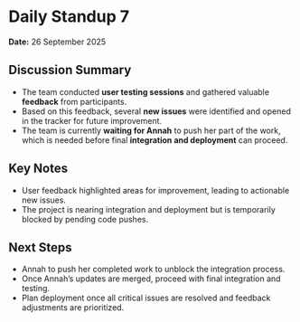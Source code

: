 # Daily Standup 7

**Date:** 26 September 2025

## Discussion Summary
- The team conducted **user testing sessions** and gathered valuable **feedback** from participants.  
- Based on this feedback, several **new issues** were identified and opened in the tracker for future improvement.  
- The team is currently **waiting for Annah** to push her part of the work, which is needed before final **integration and deployment** can proceed.  

## Key Notes
- User feedback highlighted areas for improvement, leading to actionable new issues.  
- The project is nearing integration and deployment but is temporarily blocked by pending code pushes.  

## Next Steps
- Annah to push her completed work to unblock the integration process.  
- Once Annah’s updates are merged, proceed with final integration and testing.  
- Plan deployment once all critical issues are resolved and feedback adjustments are prioritized.  
